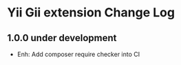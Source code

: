 # Yii Gii extension Change Log

## 1.0.0 under development

- Enh: Add composer require checker into CI
